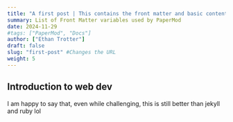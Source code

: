 ```yaml
---
title: "A first post | This contains the front matter and basic content"
summary: List of Front Matter variables used by PaperMod
date: 2024-11-29
#tags: ["PaperMod", "Docs"]
author: ["Ethan Trotter"]
draft: false
slug: "first-post" #Changes the URL
weight: 5
---
```


## Introduction to web dev

I am happy to say that, even while challenging, this is still better than jekyll and ruby lol